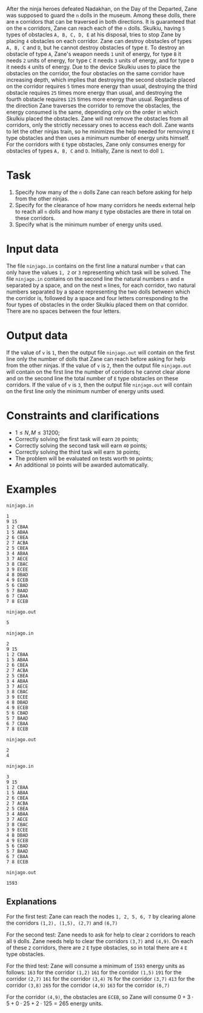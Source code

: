 After the ninja heroes defeated Nadakhan, on the Day of the Departed, Zane was supposed to guard the `n` dolls in the museum. Among these dolls, there are `m` corridors that can be traversed in both directions. It is guaranteed that on the `m` corridors, Zane can reach each of the `n` dolls. Skulkiu, having `5` types of obstacles `A, B, C, D, E` at his disposal, tries to stop Zane by placing `4` obstacles on each corridor. Zane can destroy obstacles of types `A, B, C` and `D`, but he cannot destroy obstacles of type `E`. To destroy an obstacle of type `A`, Zane's weapon needs `1` unit of energy, for type `B` it needs `2` units of energy, for type `C` it needs `3` units of energy, and for type `D` it needs `4` units of energy. Due to the device Skulkiu uses to place the obstacles on the corridor, the four obstacles on the same corridor have increasing depth, which implies that destroying the second obstacle placed on the corridor requires `5` times more energy than usual, destroying the third obstacle requires `25` times more energy than usual, and destroying the fourth obstacle requires `125` times more energy than usual. Regardless of the direction Zane traverses the corridor to remove the obstacles, the energy consumed is the same, depending only on the order in which Skulkiu placed the obstacles. Zane will not remove the obstacles from all corridors, only the strictly necessary ones to access each doll. Zane wants to let the other ninjas train, so he minimizes the help needed for removing `E` type obstacles and then uses a minimum number of energy units himself. For the corridors with `E` type obstacles, Zane only consumes energy for obstacles of types `A, B, C` and `D`. Initially, Zane is next to doll `1`.

# Task
1. Specify how many of the `n` dolls Zane can reach before asking for help from the other ninjas.
2. Specify for the clearance of how many corridors he needs external help to reach all `n` dolls and how many `E` type obstacles are there in total on these corridors.
3. Specify what is the minimum number of energy units used.

# Input data
The file `ninjago.in` contains on the first line a natural number `v` that can only have the values `1, 2` or `3` representing which task will be solved. The file `ninjago.in` contains on the second line the natural numbers `n` and `m` separated by a space, and on the next `m` lines, for each corridor, two natural numbers separated by a space representing the two dolls between which the corridor is, followed by a space and four letters corresponding to the four types of obstacles in the order Skulkiu placed them on that corridor. There are no spaces between the four letters.

# Output data
If the value of `v` is `1`, then the output file `ninjago.out` will contain on the first line only the number of dolls that Zane can reach before asking for help from the other ninjas.
If the value of `v` is `2`, then the output file `ninjago.out` will contain on the first line the number of corridors he cannot clear alone and on the second line the total number of `E` type obstacles on these corridors.
If the value of `v` is `3`, then the output file `ninjago.out` will contain on the first line only the minimum number of energy units used.

# Constraints and clarifications
* $1 \leq N, M \leq 31200$;
* Correctly solving the first task will earn `20` points;
* Correctly solving the second task will earn `40` points;
* Correctly solving the third task will earn `30` points;
* The problem will be evaluated on tests worth `90` points;
* An additional `10` points will be awarded automatically.

# Examples

`ninjago.in`
```
1
9 15
1 2 CBAA 
1 5 ABAA 
2 6 CBEA 
2 7 ACBA 
2 5 CBEA 
3 4 ABAA 
3 7 AECE 
3 8 CBAC 
3 9 ECEE 
4 8 DBAD 
4 9 ECEB 
5 6 CBAD 
5 7 BAAD 
6 7 CBAA 
7 8 ECEB 
```

`ninjago.out`
```
5
```

`ninjago.in`
```
2
9 15
1 2 CBAA 
1 5 ABAA 
2 6 CBEA 
2 7 ACBA 
2 5 CBEA 
3 4 ABAA 
3 7 AECE 
3 8 CBAC 
3 9 ECEE 
4 8 DBAD 
4 9 ECEB 
5 6 CBAD 
5 7 BAAD 
6 7 CBAA 
7 8 ECEB 
```

`ninjago.out`
```
2
4
```

`ninjago.in`
```
3
9 15
1 2 CBAA 
1 5 ABAA 
2 6 CBEA 
2 7 ACBA 
2 5 CBEA 
3 4 ABAA 
3 7 AECE 
3 8 CBAC 
3 9 ECEE 
4 8 DBAD 
4 9 ECEB 
5 6 CBAD 
5 7 BAAD 
6 7 CBAA 
7 8 ECEB 
```

`ninjago.out`
```
1593
```

Explanations
---

For the first test:
Zane can reach the nodes `1, 2, 5, 6, 7` by clearing alone the corridors `(1,2), (1,5), (2,7)` and `(6,7)`

For the second test:
Zane needs to ask for help to clear `2` corridors to reach all `9` dolls. Zane needs help to clear the corridors `(3,7)` and `(4,9)`. On each of these `2` corridors, there are `2` `E` type obstacles, so in total there are `4` `E` type obstacles.

For the third test:
Zane will consume a minimum of `1593` energy units as follows:
`163` for the corridor `(1,2)`
`161` for the corridor `(1,5)`
`191` for the corridor `(2,7)`
`161` for the corridor `(3,4)`
`76` for the corridor `(3,7)`
`413` for the corridor `(3,8)`
`265` for the corridor `(4,9)`
`163` for the corridor `(6,7)`

For the corridor `(4,9)`, the obstacles are `ECEB`, so Zane will consume $0 + 3  \cdot 5 + 0  \cdot 25 + 2  \cdot 125 = 265$ energy units.